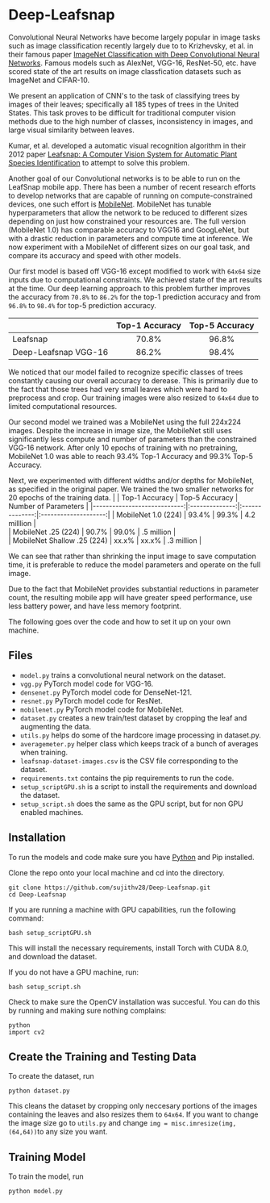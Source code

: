 # Deep-Leafsnap

Convolutional Neural Networks have become largely popular in image tasks such as image classification recently largely due to to Krizhevsky, et al. in their famous paper [ImageNet Classification with Deep Convolutional Neural Networks](https://papers.nips.cc/paper/4824-imagenet-classification-with-deep-convolutional-neural-networks). Famous models such as AlexNet, VGG-16, ResNet-50, etc. have scored state of the art results on image classfication datasets such as ImageNet and CIFAR-10.

We present an application of CNN's to the task of classifying trees by images of their leaves; specifically all 185 types of trees in the United States. This task proves to be difficult for traditional computer vision methods due to the high number of classes, inconsistency in images, and large visual similarity between leaves.

Kumar, et al. developed a automatic visual recognition algorithm in their 2012 paper [Leafsnap: A Computer Vision System for Automatic Plant Species Identification](http://neerajkumar.org/base/papers/nk_eccv2012_leafsnap.pdf) to attempt to solve this problem.

Another goal of our Convolutional networks is to be able to run on the LeafSnap mobile app. There has been a number of recent research efforts to develop networks that are capable of running on compute-constrained devices, one such effort is [MobileNet](https://arxiv.org/abs/1704.04861). MobileNet has tunable hyperparameters that allow the network to be reduced to different sizes depending on just how constrained your resources are. The full version (MobileNet 1.0) has comparable accuracy to VGG16 and GoogLeNet, but with a drastic reduction in parameters and compute time at inference. We now experiment with a MobileNet of different sizes on our goal task, and compare its accuracy and speed with other models. 

Our first model is based off VGG-16 except modified to work with `64x64` size inputs due to computational constraints. We achieved state of the art results at the time. Our deep learning approach to this problem further improves the accuracy from `70.8%` to `86.2%` for the top-1 prediction accuracy and from `96.8%` to `98.4%` for top-5 prediction accuracy.

|                      | Top-1 Accuracy | Top-5 Accuracy |
|----------------------|:--------------:|:--------------:|
|       Leafsnap       |      70.8%     |      96.8%     |
| Deep-Leafsnap VGG-16 |      86.2%     |      98.4%     |

We noticed that our model failed to recognize specific classes of trees constantly causing our overall accuracy to derease. This is primarily due to the fact that those trees had very small leaves which were hard to preprocess and crop. Our training images were also resized to `64x64` due to limited computational resources. 

Our second model we trained was a MobileNet using the full 224x224 images. Despite the increase in image size, the MobileNet still uses significantly less compute and number of parameters than the constrained VGG-16 network. After only 10 epochs of training with no pretraining, MobileNet 1.0 was able to reach 93.4% Top-1 Accuracy and 99.3% Top-5 Accuracy.

Next, we experimented with different widths and/or depths for MobileNet, as specified in the original paper. We trained the two smaller networks for 20 epochs of the training data.
|                             | Top-1 Accuracy | Top-5 Accuracy | Number of Parameters |
|----------------------------:|:--------------:|:--------------:|:--------------------:|
|     MobileNet 1.0 (224)     |      93.4%     |      99.3%     |     4.2 milllion     |  
|     MobileNet .25 (224)     |      90.7%     |      99.0%     |      .5 million      |  
| MobileNet Shallow .25 (224) |      xx.x%     |      xx.x%     |      .3 million      |  

We can see that rather than shrinking the input image to save computation time, it is preferable to reduce the model parameters and operate on the full image.

Due to the fact that MobileNet provides substantial reductions in parameter count, the resulting mobile app will have greater speed performance, use less battery power, and have less memory footprint. 

The following goes over the code and how to set it up on your own machine.

## Files
* `model.py` trains a convolutional neural network on the dataset.
* `vgg.py` PyTorch model code for VGG-16.
* `densenet.py` PyTorch model code for DenseNet-121.
* `resnet.py` PyTorch model code for ResNet.
* `mobilenet.py` PyTorch model code for MobileNet.
* `dataset.py` creates a new train/test dataset by cropping the leaf and augmenting the data.
* `utils.py` helps do some of the hardcore image processing in dataset.py.
* `averagemeter.py` helper class which keeps track of a bunch of averages when training.
* `leafsnap-dataset-images.csv` is the CSV file corresponding to the dataset.
* `requirements.txt` contains the pip requirements to run the code.
* `setup_scriptGPU.sh` is a script to install the requirements and download the dataset.
* `setup_script.sh` does the same as the GPU script, but for non GPU enabled machines.

## Installation
To run the models and code make sure you have [Python](https://www.python.org/downloads/) and Pip installed.

Clone the repo onto your local machine and cd into the directory.
```
git clone https://github.com/sujithv28/Deep-Leafsnap.git
cd Deep-Leafsnap
```

If you are running a machine with GPU capabilities, run the following command:
```
bash setup_scriptGPU.sh
```
This will install the necessary requirements, install Torch with CUDA 8.0, and download the dataset.

If you do not have a GPU machine, run:
```
bash setup_script.sh
```

Check to make sure the OpenCV installation was succesful. You can do this by running and making sure nothing complains:
```
python
import cv2
```

## Create the Training and Testing Data
To create the dataset, run
```
python dataset.py
```
This cleans the dataset by cropping only neccesary portions of the images containing the leaves and also resizes them to `64x64`. If you want to change the image size go to `utils.py` and change `img = misc.imresize(img, (64,64))`to any size you want.

## Training Model
To train the model, run
```
python model.py
```
